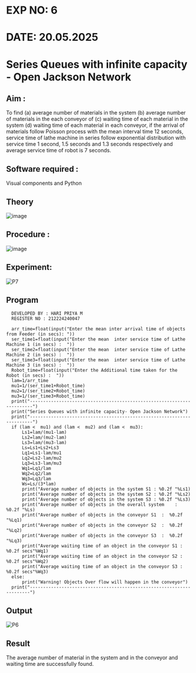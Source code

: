 # EXP NO: 6
# DATE: 20.05.2025
# Series Queues with infinite capacity - Open Jackson Network

## Aim :
To find (a) average number of materials in the system (b) average number of materials in the each conveyor of (c) waiting time of each material in the system (d) waiting time of each material in each conveyor, if the arrival  of materials follow Poisson process with the mean interval time 12 seconds, service time of  lathe machine in series follow exponential distribution  with service time  1 second, 1.5 seconds and 1.3 seconds respectively and average service time of robot is 7 seconds.

## Software required :
Visual components and Python

## Theory

![image](https://user-images.githubusercontent.com/103921593/203239736-7b81f599-71a8-4ae7-b63e-5d98acd9ea54.png)


## Procedure :

![image](https://user-images.githubusercontent.com/103921593/203239789-bc870dce-6727-487b-a0e2-4fc3f5114889.png)


## Experiment:
![P7](https://github.com/21005688/Open-Jacson-Networks/assets/94747031/9e252a77-df6b-410c-b22b-2db70a586d97)


## Program
      DEVELOPED BY : HARI PRIYA M
      REGISTER NO : 212224240047
      
      arr_time=float(input("Enter the mean inter arrival time of objects from Feeder (in secs): "))
      ser_time1=float(input("Enter the mean  inter service time of Lathe Machine 1 (in secs) :  "))
      ser_time2=float(input("Enter the mean  inter service time of Lathe Machine 2 (in secs) :  "))
      ser_time3=float(input("Enter the mean  inter service time of Lathe Machine 3 (in secs) :  "))
      Robot_time=float(input("Enter the Additional time taken for the Robot (in secs) :  "))
      lam=1/arr_time
      mu1=1/(ser_time1+Robot_time)
      mu2=1/(ser_time2+Robot_time)
      mu3=1/(ser_time3+Robot_time)
      print("-----------------------------------------------------------------------")
      print("Series Queues with infinite capacity- Open Jackson Network")
      print("-----------------------------------------------------------------------")
      if (lam <  mu1) and (lam <  mu2) and (lam <  mu3):
          Ls1=lam/(mu1-lam)
          Ls2=lam/(mu2-lam)
          Ls3=lam/(mu3-lam)
          Ls=Ls1+Ls2+Ls3
          Lq1=Ls1-lam/mu1
          Lq2=Ls2-lam/mu2
          Lq3=Ls3-lam/mu3
          Wq1=Lq1/lam
          Wq2=Lq2/lam
          Wq3=Lq3/lam
          Ws=Ls/(3*lam)
          print("Average number of objects in the system S1 : %0.2f "%Ls1)
          print("Average number of objects in the system S2 : %0.2f "%Ls2)
          print("Average number of objects in the system S3 : %0.2f "%Ls3)
          print("Average number of objects in the overall system    : %0.2f "%Ls)
          print("Average number of objects in the conveyor S1  :  %0.2f "%Lq1)
          print("Average number of objects in the conveyor S2  :  %0.2f "%Lq2)
          print("Average number of objects in the conveyor S3  :  %0.2f "%Lq3)
          print("Average waiting time of an object in the conveyor S1 : %0.2f secs"%Wq1)
          print("Average waiting time of an object in the conveyor S2 : %0.2f secs"%Wq2)
          print("Average waiting time of an object in the conveyor S3 : %0.2f secs"%Wq3)
      else:
          print("Warning! Objects Over flow will happen in the conveyor")
      print("----------------------------------------------------------------------")

## Output
![P6](https://github.com/21005688/Open-Jacson-Networks/assets/94747031/d61c45cf-04e3-4052-aeb4-ebb3cbe9ac2d)

## Result
The average number of material in the system and in the conveyor and waiting time are successfully found.
